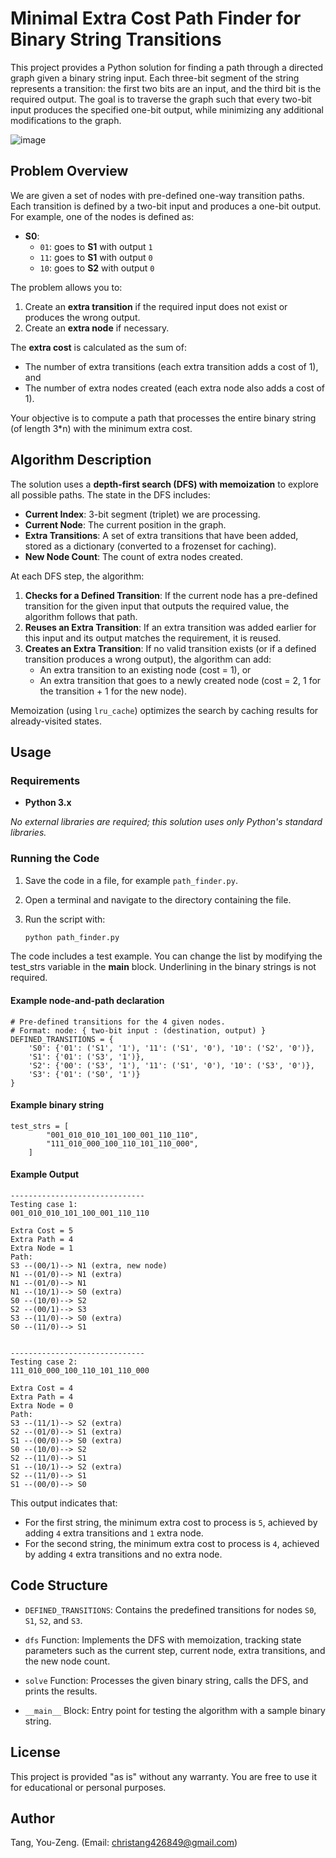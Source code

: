 # Minimal Extra Cost Path Finder for Binary String Transitions

This project provides a Python solution for finding a path through a directed graph given a binary string input. Each three-bit segment of the string represents a transition: the first two bits are an input, and the third bit is the required output. The goal is to traverse the graph such that every two-bit input produces the specified one-bit output, while minimizing any additional modifications to the graph.

![image](https://github.com/user-attachments/assets/f2b0b893-1b6e-4193-9084-f9c88243b8de)

## Problem Overview

We are given a set of nodes with pre-defined one-way transition paths. Each transition is defined by a two-bit input and produces a one-bit output. For example, one of the nodes is defined as:

- **S0**:
  - `01`: goes to **S1** with output `1`
  - `11`: goes to **S1** with output `0`
  - `10`: goes to **S2** with output `0`

The problem allows you to:
1. Create an **extra transition** if the required input does not exist or produces the wrong output.
2. Create an **extra node** if necessary.

The **extra cost** is calculated as the sum of:
- The number of extra transitions (each extra transition adds a cost of 1), and 
- The number of extra nodes created (each extra node also adds a cost of 1).

Your objective is to compute a path that processes the entire binary string (of length 3*n) with the minimum extra cost.

## Algorithm Description

The solution uses a **depth-first search (DFS) with memoization** to explore all possible paths. The state in the DFS includes:
- **Current Index**: 3-bit segment (triplet) we are processing.
- **Current Node**: The current position in the graph.
- **Extra Transitions**: A set of extra transitions that have been added, stored as a dictionary (converted to a frozenset for caching).
- **New Node Count**: The count of extra nodes created.

At each DFS step, the algorithm:
1. **Checks for a Defined Transition**: If the current node has a pre-defined transition for the given input that outputs the required value, the algorithm follows that path.
2. **Reuses an Extra Transition**: If an extra transition was added earlier for this input and its output matches the requirement, it is reused.
3. **Creates an Extra Transition**: If no valid transition exists (or if a defined transition produces a wrong output), the algorithm can add:
   - An extra transition to an existing node (cost = 1), or
   - An extra transition that goes to a newly created node (cost = 2, 1 for the transition + 1 for the new node).
  
Memoization (using `lru_cache`) optimizes the search by caching results for already-visited states.

## Usage

### Requirements
- **Python 3.x**

_No external libraries are required; this solution uses only Python's standard libraries._

### Running the Code
1. Save the code in a file, for example `path_finder.py`.
2. Open a terminal and navigate to the directory containing the file.
3. Run the script with:
   
   ```bash
   python path_finder.py
   
The code includes a test example. You can change the list by modifying the test_strs variable in the __main__ block. Underlining in the binary strings is not required.

#### Example node-and-path declaration
```python3
# Pre-defined transitions for the 4 given nodes.
# Format: node: { two-bit input : (destination, output) }
DEFINED_TRANSITIONS = {
    'S0': {'01': ('S1', '1'), '11': ('S1', '0'), '10': ('S2', '0')},
    'S1': {'01': ('S3', '1')},
    'S2': {'00': ('S3', '1'), '11': ('S1', '0'), '10': ('S3', '0')},
    'S3': {'01': ('S0', '1')}
}
```

#### Example binary string
```python3
test_strs = [
        "001_010_010_101_100_001_110_110",
        "111_010_000_100_110_101_110_000",
    ]
```

#### Example Output
```
------------------------------
Testing case 1:
001_010_010_101_100_001_110_110

Extra Cost = 5
Extra Path = 4
Extra Node = 1
Path:
S3 --(00/1)--> N1 (extra, new node)
N1 --(01/0)--> N1 (extra)
N1 --(01/0)--> N1
N1 --(10/1)--> S0 (extra)
S0 --(10/0)--> S2
S2 --(00/1)--> S3
S3 --(11/0)--> S0 (extra)
S0 --(11/0)--> S1


------------------------------
Testing case 2:
111_010_000_100_110_101_110_000

Extra Cost = 4
Extra Path = 4
Extra Node = 0
Path:
S3 --(11/1)--> S2 (extra)
S2 --(01/0)--> S1 (extra)
S1 --(00/0)--> S0 (extra)
S0 --(10/0)--> S2
S2 --(11/0)--> S1
S1 --(10/1)--> S2 (extra)
S2 --(11/0)--> S1
S1 --(00/0)--> S0
```
This output indicates that:
* For the first string, the minimum extra cost to process is `5`, achieved by adding `4` extra transitions and `1` extra node.
* For the second string, the minimum extra cost to process is `4`, achieved by adding `4` extra transitions and no extra node.
  
## Code Structure
- `DEFINED_TRANSITIONS`: Contains the predefined transitions for nodes `S0`, `S1`, `S2`, and `S3`.

- `dfs` Function: Implements the DFS with memoization, tracking state parameters such as the current step, current node, extra transitions, and the new node count.

- `solve` Function: Processes the given binary string, calls the DFS, and prints the results.

- `__main__` Block: Entry point for testing the algorithm with a sample binary string.

## License 
This project is provided "as is" without any warranty. You are free to use it for educational or personal purposes.

## Author
Tang, You-Zeng. (Email: christang426849@gmail.com)
